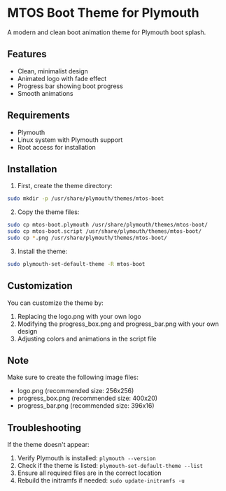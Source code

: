 # MTOS Boot Theme for Plymouth

A modern and clean boot animation theme for Plymouth boot splash.

## Features
- Clean, minimalist design
- Animated logo with fade effect
- Progress bar showing boot progress
- Smooth animations

## Requirements
- Plymouth
- Linux system with Plymouth support
- Root access for installation

## Installation

1. First, create the theme directory:
```bash
sudo mkdir -p /usr/share/plymouth/themes/mtos-boot
```

2. Copy the theme files:
```bash
sudo cp mtos-boot.plymouth /usr/share/plymouth/themes/mtos-boot/
sudo cp mtos-boot.script /usr/share/plymouth/themes/mtos-boot/
sudo cp *.png /usr/share/plymouth/themes/mtos-boot/
```

3. Install the theme:
```bash
sudo plymouth-set-default-theme -R mtos-boot
```

## Customization

You can customize the theme by:
1. Replacing the logo.png with your own logo
2. Modifying the progress_box.png and progress_bar.png with your own design
3. Adjusting colors and animations in the script file

## Note
Make sure to create the following image files:
- logo.png (recommended size: 256x256)
- progress_box.png (recommended size: 400x20)
- progress_bar.png (recommended size: 396x16)

## Troubleshooting

If the theme doesn't appear:
1. Verify Plymouth is installed: `plymouth --version`
2. Check if the theme is listed: `plymouth-set-default-theme --list`
3. Ensure all required files are in the correct location
4. Rebuild the initramfs if needed: `sudo update-initramfs -u` 